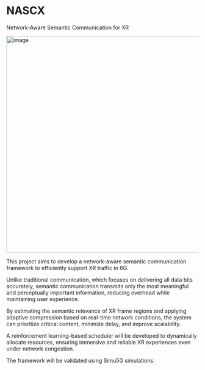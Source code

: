 # NASCX

Network-Aware Semantic Communication for XR

<img width="949" height="569" alt="image" src="https://github.com/user-attachments/assets/07815497-3697-44fd-99d6-e6a6cf6aabb0" />

This project aims to develop a network-aware semantic communication framework to efficiently support XR traffic in 6G.

Unlike traditional communication, which focuses on delivering all data bits accurately, semantic communication transmits only the most meaningful and perceptually important information, reducing overhead while maintaining user experience.

By estimating the semantic relevance of XR frame regions and applying adaptive compression based on real-time network conditions, the system can prioritize critical content, minimize delay, and improve scalability.

A reinforcement learning-based scheduler will be developed to dynamically allocate resources, ensuring immersive and reliable XR experiences even under network congestion.

The framework will be validated using Simu5G simulations.
